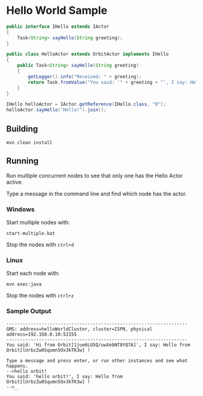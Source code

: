 
Hello World Sample
===================

```java
public interface IHello extends IActor
{
    Task<String> sayHello(String greeting);
}

public class HelloActor extends OrbitActor implements IHello
{
    public Task<String> sayHello(String greeting)
    {
        getLogger().info("Received: " + greeting);
        return Task.fromValue("You said: '" + greeting + "', I say: Hello from " + runtimeIdentity() + " !");
    }
}

IHello helloActor = IActor.getReference(IHello.class, "0");
helloActor.sayHello("Hello!").join();
```


Building
--------
```
mvn clean install
```

Running
-------

Run multiple concurrent nodes to see that only one has
the Hello Actor active.

Type a message in the command line and find which node
has the actor.


### Windows
Start multiple nodes with:
```
start-multiple.bat
```

Stop the nodes with `ctrl+d`

### Linux
Start each node with:
```
mvn exec:java
```

Stop the nodes with `ctrl+z`

### Sample Output

```
-------------------------------------------------------------------
GMS: address=helloWorldCluster, cluster=ISPN, physical address=192.168.0.10:52155
-------------------------------------------------------------------
You said: 'Hi from Orbit[1jue6LU5Q/uwXebNT8YQ7A]', I say: Hello from Orbit[lUrbzZw0Squmn5Ox3kTK3w] !

Type a message and press enter, or run other instances and see what happens.
-->hello orbit!
You said: 'hello orbit!', I say: Hello from Orbit[lUrbzZw0Squmn5Ox3kTK3w] !
-->_

```
